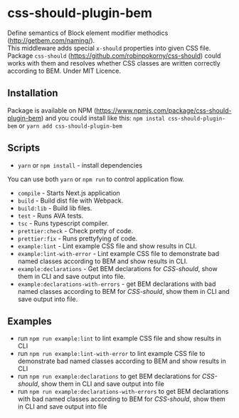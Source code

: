 # css-should-plugin-bem

Define semantics of Block element modifier methodics (http://getbem.com/naming/).<br>
This middleware adds special `x-should` properties into given CSS file.<br>
Package `css-should` (https://github.com/robinpokorny/css-should) could works with them and resolves whether CSS classes are written correctly according to BEM.
Under MIT Licence.

## Installation
Package is available on NPM (https://www.npmjs.com/package/css-should-plugin-bem) and you could install like this:
`npm instal css-should-plugin-bem` or `yarn add css-should-plugin-bem`

## Scripts

* `yarn` or `npm install` - install dependencies

You can use both `yarn` or `npm run` to control application flow.

* `compile` - Starts Next.js application
* `build` - Build dist file with Webpack.
* `build:lib` - Build lib files.
* `test` - Runs AVA tests.
* `tsc` - Runs typescript compiler.
* `prettier:check` - Check pretty of code.
* `prettier:fix` - Runs prettyfying of code.
* `example:lint` - Lint example CSS file and show results in CLI.
* `example:lint-with-error` - Lint example CSS file to demonstrate bad named classes according to BEM and show results in CLI.
* `example:declarations` - Get BEM declarations for *CSS-should*, show them in CLI and save output into file.
* `example:declarations-with-errors` - get BEM declarations with bad named classes according to BEM for *CSS-should*, show them in CLI and save output into file.

## Examples
* run `npm run example:lint` to lint example CSS file and show results in CLI<br>
* run `npm run example:lint-with-error` to lint example CSS file to demonstrate bad named classes according to BEM and show results in CLI<br>
* run `npm run example:declarations` to get BEM declarations for *CSS-should*, show them in CLI and save output into file<br>
* run `npm run example:declarations-with-errors` to get BEM declarations with bad named classes according to BEM for *CSS-should*, show them in CLI and save output into file<br>
